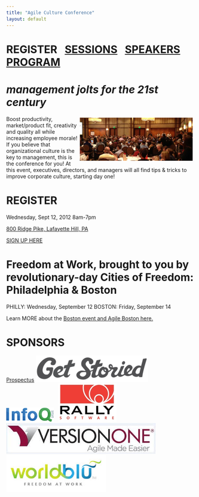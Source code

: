 ```yaml
---
title: "Agile Culture Conference"
layout: default
---
```



REGISTER &nbsp;&nbsp;<a href="./acc_sessions.html">SESSIONS</a>&nbsp;&nbsp; <a href="./acc_bios.html">SPEAKERS</a>&nbsp;&nbsp; <a href="./acc_program.html">PROGRAM</a>
=============

*management jolts for the 21st century*
=============
<img width="60%" src="./images/AgileCultureConfPhilly.jpg" style="float:right;padding: 5px 5px 5px 5px;"/>Boost productivity, market/product fit, creativity and quality all while increasing employee morale! If you believe that organizational culture is the key to management, this is the conference for you! At this event, executives, directors, and managers will all find tips & tricks to improve corporate culture, starting day one!
 
REGISTER
========
 
Wednesday, Sept 12, 2012 8am-7pm

<a href="http://www.aceconferencecenter.com/index.php">800 Ridge Pike, Lafayette Hill, PA</a>

<a href="https://www.brownpapertickets.com/event/249645">SIGN UP HERE</a>
 

Freedom at Work, brought to you by revolutionary-day Cities of Freedom: Philadelphia & Boston
==============

PHILLY: Wednesday, September 12
BOSTON: Friday, September 14

Learn MORE about the <a href="http://newtechusa.net/culture-con/">Boston event and Agile Boston here.</a>

SPONSORS
========
[Prospectus](/agile-culture-conf-sponsors.html) 
<a href="http://www.getstoried.com"><img src="./sponsor-logos/GetStoried-Logo.png"></a>&nbsp;&nbsp;
<a href="http://www.infoq.com"><img src="./sponsor-logos/logo-infoq.gif"></a>&nbsp;&nbsp;
<a href="http://www.rallydev.com"><img src="./sponsor-logos/rally_logo.jpg"></a>&nbsp;&nbsp;
<a href="http://www.versionone.com"><img src="./sponsor-logos/VersionOne.jpg"></a>&nbsp;&nbsp;
<a href="http://www.worldblu.com"><img src="./sponsor-logos/WorldBlu-Logo.png"></a>&nbsp;&nbsp;


